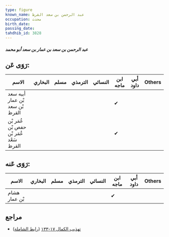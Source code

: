 ```yaml
---
type: figure
known_name: عبد الرحمن بن سعد القرظ
occupation: محدث
birth_date:
passing_date:
tahdhib_id: 3828
---
```

##### عبد الرحمن بن سعد بن عمار بن سعد أبو محمد

## رَوَى عَن:
| الاسم                                   | البخاري | مسلم | الترمذي | النسائي | ابن ماجه | أبي داود | Others |
| --------------------------------------- | ------- | ---- | ------- | ------- | -------- | -------- | ------ |
| أبيه سعد بْن عمار بْن سعد القرظ         |         |      |         |         | ✔        |          |        |
| عُمَر بْن حفص بْن عُمَر بْن سَعْد القرظ |         |      |         |         | ✔        |          |        |
## رَوَى عَنه:
| الاسم         | البخاري | مسلم | الترمذي | النسائي | ابن ماجه | أبي داود | Others |
| ------------- | ------- | ---- | ------- | ------- | -------- | -------- | ------ |
| هشام بْن عمار |         |      |         |         | ✔        |          |        |
## مراجع
- [تهذيب الكمال ١٧-١٣٣](obsidian://open?vault=Tahdhib-al-Kamal&file=Figures/٣٨٢٨-عبد%20الرحمن%20بن%20سعد%20بن%20عمار%20بن%20سعد%20أبو%20محمد) ([رابط الشاملة](https://shamela.ws/book/3722/8683))